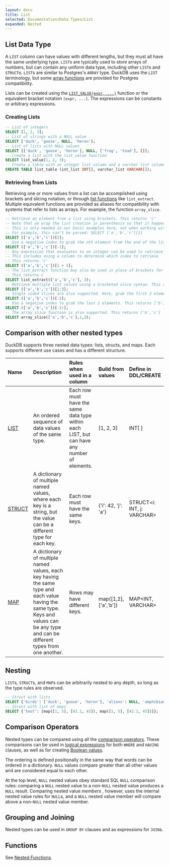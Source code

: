 ```yaml
---
layout: docu
title: List
selected: Documentation/Data Types/List
expanded: Nested
---
```


## List Data Type

A `LIST` column can have values with different lengths, but they must all have the same underlying type.
`LIST`s are typically used to store arrays of numbers, but can contain any uniform data type,
including other `LIST`s and `STRUCT`s.
`LIST`s are similar to Postgres's `ARRAY` type. DuckDB uses the `LIST` terminology, but some [array functions](../functions/nested#list-functions) are provided for Postgres compatibility.

Lists can be created using the [`LIST_VALUE(expr, ...)`](../functions/nested#list-functions) function
or the equivalent bracket notation `[expr, ...]`.
The expressions can be constants or arbitrary expressions.

### Creating Lists
```sql
-- List of integers
SELECT [1, 2, 3];
-- List of strings with a NULL value
SELECT ['duck', 'goose', NULL, 'heron'];
-- List of lists with NULL values
SELECT [['duck', 'goose', 'heron'], NULL, ['frog', 'toad'], []];
-- Create a list with the list_value function
SELECT list_value(1, 2, 3);
-- Create a table with an integer list column and a varchar list column
CREATE TABLE list_table (int_list INT[], varchar_list VARCHAR[]);
```
### Retrieving from Lists
Retrieving one or more values from a list can be accomplished using brackets and slicing notation, or through [list functions](../functions/nested#list-functions) like `list_extract`. Multiple equivalent functions are provided as aliases for compatibility with systems that refer to lists as arrays. For example, the function `array_slice`.
```sql
-- Retrieve an element from a list using brackets. This returns 'c'
-- Note that we wrap the list creation in parenthesis so that it happens first.
-- This is only needed in our basic examples here, not when working with a list column
-- For example, this can't be parsed: SELECT ['a','b','c'][1]
SELECT (['a','b','c'])[2];
-- Use a negative index to grab the nth element from the end of the list. This returns 'c'
SELECT (['a','b','c'])[-1];
-- Any expression that evaluates to an integer can be used to retrieve a list value
-- This includes using a column to determine which index to retrieve
-- This returns 'c'
SELECT (['a','b','c'])[1 + 1];
-- The list_extract function may also be used in place of brackets for selecting individual elements. 
-- This returns c
SELECT list_extract(['a','b','c'], 2);
-- Retrieve multiple list values using a bracketed slice syntax. This returns ['b','c']
SELECT (['a','b','c'])[1:3];
-- Single sided slices are also supported. Here, grab the first 2 elements. This returns ['a','b']
SELECT (['a','b','c'])[:2];
-- Use a negative index to grab the last 2 elements. This returns ['b','c']
SELECT (['a','b','c'])[-2:];
-- The array_slice function is also supported. This returns ['b','c']
SELECT array_slice(['a','b','c'],1,3);
```

## Comparison with other nested types
DuckDB supports three nested data types: lists, structs, and maps. Each supports different use cases and has a different structure. 

| Name | Description | Rules when used in a column | Build from values | Define in DDL/CREATE |
|:---|:---|:---|:---|:---|
| [LIST](/docs/sql/data_types/list) | An ordered sequence of data values of the same type. | Each row must have the same data type within each LIST, but can have any number of elements. | [1, 2, 3] | INT[ ] |
| [STRUCT](/docs/sql/data_types/struct) | A dictionary of multiple named values, where each key is a string, but the value can be a different type for each key. | Each row must have the same keys. | {'i': 42, 'j': 'a'} | STRUCT<i: INT, j: VARCHAR> |
| [MAP](/docs/sql/data_types/map) | A dictionary of multiple named values, each key having the same type and each value having the same type. Keys and values can be any type and can be different types from one another. | Rows may have different keys. | map([1,2],['a','b']) | MAP<INT, VARCHAR> |

## Nesting

`LIST`s, `STRUCT`s, and `MAP`s can be arbitrarily nested to any depth, so long as the type rules are observed.

```sql
-- Struct with lists
SELECT {'birds': ['duck', 'goose', 'heron'], 'aliens': NULL, 'amphibians': ['frog', 'toad']};
-- Struct with list of maps
SELECT {'test': [map([1, 5], [42.1, 45]), map([1, 5], [42.1, 45])]};
```

## Comparison Operators

Nested types can be compared using all the [comparison operators](../expressions/comparison_operators).
These comparisons can be used in [logical expressions](../expressions/logical_operators)
for both `WHERE` and `HAVING` clauses, as well as for creating [Boolean values](./boolean).

The ordering is defined positionally in the same way that words can be ordered in a dictionary.
`NULL` values compare greater than all other values and are considered equal to each other.

At the top level, `NULL` nested values obey standard SQL `NULL` comparison rules:
comparing a `NULL` nested value to a non-`NULL` nested value produces a `NULL` result.
Comparing nested value _members_ , however, uses the internal nested value rules for `NULL`s,
and a `NULL` nested value member will compare above a non-`NULL` nested value member.

## Grouping and Joining

Nested types can be used in `GROUP BY` clauses and as expressions for `JOIN`s.

## Functions
See [Nested Functions](/docs/sql/functions/nested).
